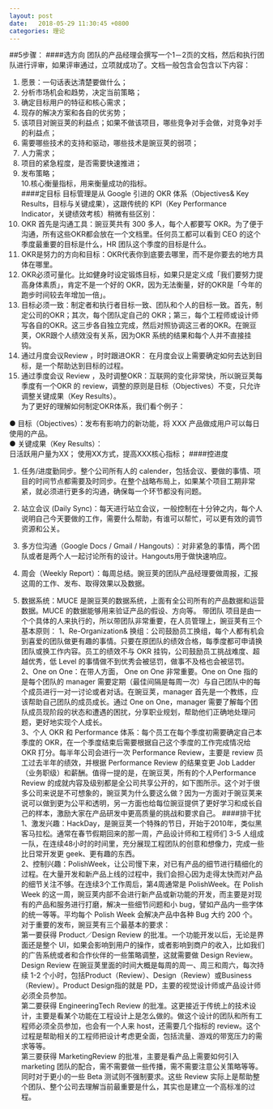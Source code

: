 ```yaml
---
layout: post
date:   2018-05-29 11:30:45 +0800
categories: 理论
---
```

##5步骤：
####选方向
团队的产品经理会撰写一个1－2页的文档，然后和执行团队进行评审，如果评审通过，立项就成功了。文档一般包含会包含以下内容：  
1. 愿景：一句话表达清楚要做什么；  
2. 分析市场机会和趋势，决定当前策略；  
3. 确定目标用户的特征和核心需求；  
4. 现存的解决方案和各自的优劣势；  
5. 该项目对豌豆荚的利益点；如果不做该项目，哪些竞争对手会做，对竞争对手的利益点；   
6. 需要哪些技术的支持和驱动，哪些技术是豌豆荚的弱项；  
7. 人力需求；  
8. 项目的紧急程度，是否需要快速推进；  
9. 发布策略；  
10.核心衡量指标，用来衡量成功的指标。  
####定目标
目标管理是从 Google 引进的 OKR 体系（Objectives& Key   Results，目标与关键成果），这跟传统的 KPI（Key Performance Indicator，关键绩效考核）稍微有些区别：  
1. OKR 首先是沟通工具：豌豆荚共有 300 多人，每个人都要写 OKR。为了便于沟通，所有这些OKR都会放在一个文档里。任何员工都可以看到 CEO 的这个季度最重要的目标是什么，HR 团队这个季度的目标是什么。  
2. OKR是努力的方向和目标：OKR代表你到底要去哪里，而不是你要去的地方具体在哪里。  
3. OKR必须可量化。比如健身时设定锻炼目标，如果只是定义成「我们要努力提高身体素质」，肯定不是一个好的 OKR，因为无法衡量，好的OKR是「今年的跑步时间较去年增加一倍」。  
4. 目标必须一致：制定者和执行者目标一致、团队和个人的目标一致。首先，制定公司的OKR；其次，每个团队定自己的 OKR；第三，每个工程师或设计师写各自的OKR。这三步各自独立完成，然后对照协调这三者的OKR。在豌豆荚，OKR跟个人绩效没有关系，因为OKR 系统的结果和每个人并不直接挂钩。  
5. 通过月度会议Review ，时时跟进OKR： 在月度会议上需要确定如何去达到目标，是一个帮助达到目标的过程。  
6. 通过季度会议 Review ，及时调整OKR：互联网的变化非常快，所以豌豆荚每季度有一个OKR 的 review，调整的原则是目标（Objectives）不变，只允许调整关键成果（Key Results）。  
为了更好的理解如何制定OKR体系，我们看个例子：

●	目标（Objectives）：发布有影响力的新功能，将 XXX 产品做成用户可以每日使用的产品。  
●	关键成果（Key Results）：  
日活跃用户量为XX；
使用XX方式，提高XXX核心指标；
####控进度
1. 任务/进度勤同步。整个公司所有人的 calender，包括会议、要做的事情、项目的时间节点都需要及时同步。在整个战略布局上，如果某个项目工期非常紧，就必须进行更多的沟通，确保每一个环节都没有问题。

2. 站立会议 (Daily Sync)：每天进行站立会议，一般控制在十分钟之内，每个人说明自己今天要做的工作，需要什么帮助，有谁可以帮忙，可以更有效的调节资源和公关。
3. 多方位沟通（Google Docs / Gmail / Hangouts）：对非紧急的事情，两个团队或者是两个人一起讨论所有的设计。Hangouts用于做快速响应。
4. 周会（Weekly Report）：每周总结。豌豆荚的团队产品经理要做周报，汇报这周的工作、发布、取得效果以及数据。
5. 数据系统：MUCE 是豌豆荚的数据系统，上面有全公司所有的产品数据和运营数据。MUCE 的数据能够用来验证产品的假设、方向等。
带团队
项目是由一个个具体的人来执行的，所以带团队非常重要，在人员管理上，豌豆荚有三个基本原则：
1、Re-Organization& 换组：公司鼓励员工换组，每个人都有机会到喜爱的团队做更有趣的事情。只要在原团队的绩效合格，每季度都可申请换团队或换工作内容。员工的绩效不与 OKR 挂钩，公司鼓励员工挑战难度、超越优秀，低 Level 的事情做不到优秀会被惩罚，做事不及格也会被惩罚。  
2、One on One：在带人方面， One on One 非常重要。One on One 指的是每个团队的 manager 需要定期（最佳间隔是每周一次）与自己团队中的每个成员进行一对一讨论或者对话。在豌豆荚，manager 首先是一个教练，应该帮助自己团队的成员成长。通过 One on One，manager 需要了解每个团队成员现阶段的状态和遭遇的困扰，分享职业规划，帮助他们正确地处理问题，更好地实现个人成长。  
3、个人 OKR 和 Performance 体系：每个员工在每个季度初需要确定自己本季度的 OKR，在一个季度结束后需要根据自己这个季度的工作完成情况给 OKR 打分。每半年公司会进行一次 Performance Review，主要是 review 员工过去半年的绩效，并根据 Performance Review 的结果变更 Job Ladder（业务职级）和薪酬。值得一提的是，在豌豆荚，所有的个人Performance Review 的成就内容及级别都是全公司共享公开的，如下图所示。这个对于很多公司来说是不可想象的，豌豆荚为什么要这么做？因为一方面对于豌豆荚来说可以做到更为公平和透明，另一方面也给每位豌豆提供了更好学习和成长自己的样本，激励大家在产品研发中更高质量的挑战和要求自己。
####排干扰
1、激发兴趣：HackDay，是豌豆荚一个特殊的节日，开始于2010年，类似黑客马拉松。通常在春节假期回来的那一周，产品设计师和工程师们 3-5 人组成一队，在连续48小时的时间里，充分展现工程团队的创意和想像力，完成一些比日常开发更 geek、更有趣的东西。  
2、控制兴趣：PolishWeek，让公司慢下来，对已有产品的细节进行精细化的过程。在大量开发和新产品上线的过程中，我们会担心因为走得太快而对产品的细节关注不够。在连续3个工作周后，第4周通常是 PolishWeek。在 Polish Week 的这一周，豌豆荚内部不会进行新产品或新功能的开发，而主要是对现有的产品和服务进行打磨，解决一些细节问题和小 bug，譬如产品内一些字体的统一等等。平均每个 Polish Week 会解决产品中各种 Bug 大约 200 个。  
对于重要的发布，豌豆荚有三个最基本的要求：  
第一要获得 Product／Design Review 的批准。一个功能开发以后，无论是界面还是整个 UI，如果会影响到用户的操作，或者影响到商户的收入，比如我们的广告系统或者和合作伙伴的一些策略调整，这就需要做 Design Review。Design Review 在豌豆荚里面的时间大概是每周的周一、周三和周六，每次持续 1-2 个小时，包括Product（Review）、Design（Review）或Business（Review）。Product Design指的就是 PD，主要的视觉设计师或产品设计师必须全员参加。  
第二要获得 EngineeringTech Review 的批准。这更接近于传统上的技术设计，主要是看某个功能在工程设计上是怎么做的。做这个设计的团队和所有工程师必须全员参加，也会有一个人来 host，还需要几个指标的 review。这个过程是帮助相关的工程师把设计考虑更全面，包括流量、游戏的带宽压力的需求等等。  
第三要获得 MarketingReview 的批准，主要是看产品上需要如何引入 marketing 团队的配合，需不需要做一些传播，需不需要注意公关策略等等。  
同时对于更小的一些 Beta 测试则不强制要求。这些 Review 实际上是帮助整个团队、整个公司去理解当前最重要是什么，其实也是建立一个高标准的过程。

